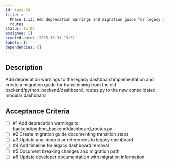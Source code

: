 ```yaml
---
id: task-39
title: >-
  Phase 1.13: Add deprecation warnings and migration guide for legacy dashboard
  routes
status: To Do
assignee: []
created_date: '2025-10-31 13:51'
labels: []
dependencies: []
---
```


## Description

<!-- SECTION:DESCRIPTION:BEGIN -->
Add deprecation warnings to the legacy dashboard implementation and create a migration guide for transitioning from the old backend/python_backend/dashboard_routes.py to the new consolidated modular dashboard
<!-- SECTION:DESCRIPTION:END -->

## Acceptance Criteria
<!-- AC:BEGIN -->
- [ ] #1 Add deprecation warnings to backend/python_backend/dashboard_routes.py
- [ ] #2 Create migration guide documenting transition steps
- [ ] #3 Update any imports or references to legacy dashboard
- [ ] #4 Add timeline for legacy dashboard removal
- [ ] #5 Document breaking changes and migration path
- [ ] #6 Update developer documentation with migration information
<!-- AC:END -->
